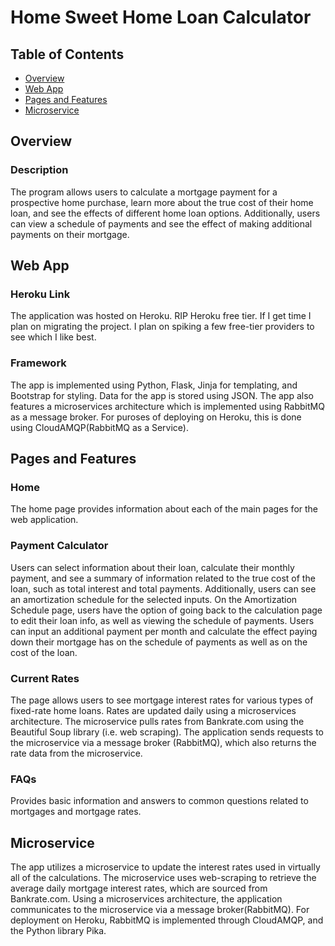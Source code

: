 # Home Sweet Home Loan Calculator

## Table of Contents
* [Overview](#Overview)
* [Web App](#Web-App)
* [Pages and Features](#Pages-and-Features)
* [Microservice](#Microservice)

## Overview
### Description
The program allows users to calculate a mortgage payment for a prospective home purchase, learn more about the true cost of their home loan, and see the effects of different home loan options. Additionally, users can view a schedule of payments and see the effect of making additional payments on their mortgage.  

## Web App
### Heroku Link
The application was hosted on Heroku. RIP Heroku free tier. If I get time I plan on migrating the project. I plan on spiking a few free-tier providers to see which I like best. 

<!--- 
https://home-loan-calculator.herokuapp.com/
* Note that Heroku puts the app to sleep after 30 minutes of inactivity. Visiting the site will load the app from sleep, which results in noticeable lag for the first visit. Subsequent visits will not require booting the app. There are ways to mitigate this, and in production, the app would be run on a higher service tier.
--->

### Framework
The app is implemented using Python, Flask, Jinja for templating, and Bootstrap for styling. Data for the app is stored using JSON.
The app also features a microservices architecture which is implemented using RabbitMQ as a message broker. For puroses of deploying on Heroku, this is done using CloudAMQP(RabbitMQ as a Service). 

## Pages and Features
### Home
The home page provides information about each of the main pages for the web application.

### Payment Calculator
Users can select information about their loan, calculate their monthly payment, and see a summary of information related to the true cost of the loan, such as total interest and total payments. Additionally, users can see an amortization schedule for the selected inputs. On the Amortization Schedule page, users have the option of going back to the calculation page to edit their loan info, as well as viewing the schedule of payments. Users can input an additional payment per month and calculate the effect paying down their mortgage has on the schedule of payments as well as on the cost of the loan. 

### Current Rates
The page allows users to see mortgage interest rates for various types of fixed-rate home loans. Rates are updated daily using a microservices architecture. The microservice pulls rates from Bankrate.com using the Beautiful Soup library (i.e. web scraping). The application sends requests to the microservice via a message broker (RabbitMQ), which also returns the rate data from the microservice. 

### FAQs
Provides basic information and answers to common questions related to mortgages and mortgage rates.

## Microservice
The app utilizes a microservice to update the interest rates used in virtually all of the calculations. The microservice uses web-scraping to retrieve the average daily mortgage interest rates, which are sourced from Bankrate.com. Using a microservices architecture, the application communicates to the microservice via a message broker(RabbitMQ). For deployment on Heroku, RabbitMQ is implemented through CloudAMQP, and the Python library Pika.         
